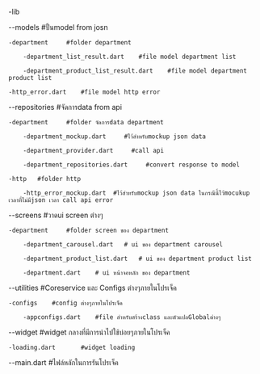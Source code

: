 -lib 

--models    #ปั้นmodel from josn 

    -department     #folder department

        -department_list_result.dart    #file model department list

        -department_product_list_result.dart    #file model department product list

    -http_error.dart    #file model http error 

--repositories #จัดการdata from api

    -department     #folder จัดการdata department

        -department_mockup.dart     #ไว้สำหรับmockup json data

        -department_provider.dart     #call api

        -department_repositories.dart     #convert response to model

    -http   #folder http

        -http_error_mockup.dart  #ไว้สำหรับmockup json data ในกรณีนี้ไว้mocukup เวลาที่ไม่มีjson เวลา call api error

--screens   #วาดui screen ต่างๆ

    -department     #folder screen ของ department

        -department_carousel.dart   # ui ของ department carousel

        -department_product_list.dart   # ui ของ department product list

        -department.dart    # ui หน้าจอหลัก ของ department

--utilities     #Coreservice และ Configs ต่างๆภายในโปรเจ็ค

    -configs    #config ต่างๆภายในโปรเจ็ค

        -appconfigs.dart    #file สำหรับสร้างclass และตัวแปลGlobalต่างๆ

--widget        #widget กลางที่มีการนำไปใช้บ่อยๆภายในโปรเจ็ค

    -loading.dart       #widget loading

--main.dart     #ไฟล์หลักในการรันโปรเจ็ค
